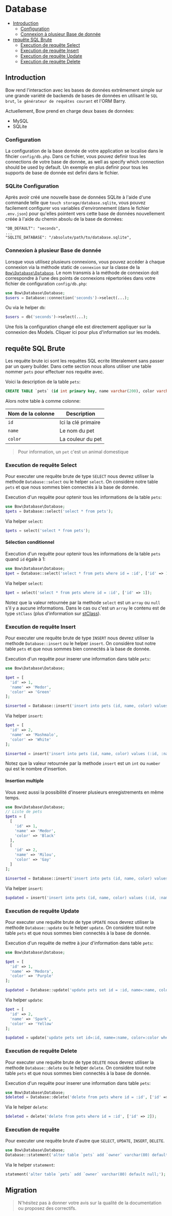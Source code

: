 # Database

- [Introduction](#introduction)
  - [Configuration](#configuration)
  - [Connexion à plusieur Base de donnée](#connexion-multiple)
- [requête SQL Brute](#introduction)
  - [Execution de requête Select](#execution-select)
  - [Execution de requête Insert](#execution-insert)
  - [Execution de requête Update](#execution-update)
  - [Execution de requête Delete](#execution-delete)

## Introduction

Bow rend l'interaction avec les bases de données extrêmement simple sur une grande variété de backends de bases de données en utilisant le `SQL brut`, `le générateur de requêtes courant` et l'ORM Barry.

Actuellement, Bow prend en charge deux bases de données:

- MySQL
- SQLite

### Configuration

La configuration de la base donnée de votre application se localise dans le fihcier `config/db.php`. Dans ce fichier, vous pouvez definir tous les connections de votre base de donnée, as well as specify which connection should be used by default. Un exemple en plus definir pour tous les supports de base de donnée est defini dans le fichier.

### SQLite Configuration

Après avoir créé une nouvelle base de données SQLite à l'aide d'une commande telle que `touch storage/database.sqlite`, vous pouvez facilement configurer vos variables d'environnement (dans le fichier `.env.json`) pour qu'elles pointent vers cette base de données nouvellement créée à l'aide du chemin absolu de la base de données:

```text
"DB_DEFAULT": "seconds",
...
"SQLITE_DATABASE": "/absolute/path/to/database.sqlite",
```

### Connexion à plusieur Base de donnée

Lorsque vous utilisez plusieurs connexions, vous pouvez accéder à chaque connexion via la méthode static de `connexion` sur la classe de la [`Bow\Database\Database`](https://bowphp.github.com/api/master/Bow/Database/Database.html). Le nom transmis à la méthode de connexion doit correspondre à l'une des points de connexions répertoriées dans votre fichier de configuration `config/db.php`:

```php
use Bow\Database\Database;
$users = Database::connection('seconds')->select(...);
```

Ou via le helper `db`:

```php
$users = db('seconds')->select(...);
```

Une fois la configuration changé elle est directement appliquer sur la connexion des Models. Cliquer ici pour plus d'information sur les models.

## requête SQL Brute

Les requête brute ici sont les requêtes SQL ecrite litteralement sans passer par un query builder.
Dans cette section nous allons utiliser une table nommer `pets` pour effectuer nos requête avec.

Voici la description de la table `pets`:

```sql
CREATE TABLE `pets` (id int primary key, name varchar(200), color varchar(50));
```

Alors notre table à comme colonne:

| Nom de la colonne | Description |
| ----------------- | ----------- |
| `id` | Ici la clé primaire |
| `name` | Le nom du pet |
| `color` | La couleur du pet |

> Pour information, un `pet` c'est un animal domestique

### Execution de requête Select

Pour executer une requête brute de type `SELECT` nous devrez utiliser la methode `Database::select` ou le helper `select`. On considère notre table `pets` et que nous sommes bien connectés à la base de donnée.

Execution d'un requête pour optenir tous les informations de la table `pets`:

```php
use Bow\Database\Database;
$pets = Database::select('select * from pets');
```

Via helper `select`:

```php
$pets = select('select * from pets');
```

#### Sélection conditionnel

Execution d'un requête pour optenir tous les informations de la table `pets` quand `id` égale à 1:

```php
use Bow\Database\Database;
$pet = Database::select('select * from pets where id = :id', ['id' => 1]);
```

Via helper `select`:

```php
$pet = select('select * from pets where id = :id', ['id' => 1]);
```

Notez que la valeur retournée par la methode `select` est un `array` ou `null` s'il y a aucune informations.
Dans le cas ou c'est un `array` le contenu est de type `stClass` (plus d'information sur [stClass](http://php.net/manual/fr/language.types.object.php)).

### Execution de requête Insert

Pour executer une requête brute de type `INSERT` nous devrez utiliser la methode `Database::insert` ou le helper `insert`. On considère tout notre table `pets` et que nous sommes bien connectés à la base de donnée.

Execution d'un requête pour inserer une information dans table `pets`:

```php
use Bow\Database\Database;

$pet = [
  'id' => 1,
  'name' => 'Medor',
  'color' => 'Green'
];

$inserted = Database::insert('insert into pets (id, name, color) values (:id, :name, :color);', $pet);
```

Via helper `insert`:

```php
$pet = [
  'id' => 2,
  'name' => 'Mashmalo',
  'color' => 'White'
];

$inserted = insert('insert into pets (id, name, color) values (:id, :name, :color);', $pet);
```

Notez que la valeur retournée par la methode `insert` est un `int` ou `number` qui est le nombre d'insertion.

#### Insertion multiple

Vous avez aussi la possibilité d'inserer plusieurs enregistrements en même temps.

```php
use Bow\Database\Database;
// Liste de pets
$pets = [
  [
    'id' => 1,
    'name' => 'Medor',
    'color' => 'Black'
  ],
  [
    'id' => 2,
    'name' => 'Milou',
    'color' => 'Gay'
  ]
];

$inserted = Database::insert('insert into pets (id, name, color) values (:id, :name, :color);', $pets);
```

Via helper `insert`:

```php
$updated = insert('insert into pets (id, name, color) values (:id, :name, :color);', $pets);
```

### Execution de requête Update

Pour executer une requête brute de type `UPDATE` nous devrez utiliser la methode `Database::update` ou le helper `update`. On considère tout notre table `pets` et que nous sommes bien connectés à la base de donnée.

Execution d'un requête de mettre à jour d'information dans table `pets`:

```php
use Bow\Database\Database;

$pet = [
  'id' => 1,
  'name' => 'Medora',
  'color' => 'Purple'
];

$updated = Database::update('update pets set id = :id, name=:name, color=:color where id = :id', $pet);
```

Via helper `update`:

```php
$pet = [
  'id' => 2,
  'name' => 'Spark',
  'color' => 'Yellow'
];

$updated = update('update pets set id=:id, name=:name, color=:color where id = :id', $pet);
```

### Execution de requête Delete

Pour executer une requête brute de type `DELETE` nous devrez utiliser la methode `Database::delete` ou le helper `delete`. On considère tout notre table `pets` et que nous sommes bien connectés à la base de donnée.

Execution d'un requête pour inserer une information dans table `pets`:

```php
use Bow\Database\Database;
$deleted = Database::delete('delete from pets where id = :id', ['id' => 1]);
```

Via le helper `delete`:

```php
$deleted = delete('delete from pets where id = :id', ['id' => 2]);
```

### Execution de requête

Pour executer une requête brute d'autre que `SELECT`, `UPDATE`, `INSERT`, `DELETE`.

```php
use Bow\Database\Database;
Database::statement('alter table `pets` add `owner` varchar(80) default null;');
```

Via le helper `statement`:

```php
statement('alter table `pets` add `owner` varchar(80) default null;');
```

## Migration

> N'hésitez pas à donner votre avis sur la qualité de la documentation ou proposez des correctifs.